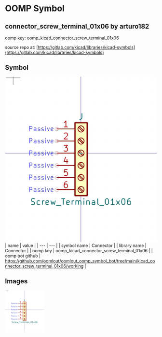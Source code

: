 # OOMP Symbol  
## connector_screw_terminal_01x06  by arturo182  
  
oomp key: oomp_kicad_connector_screw_terminal_01x06  
  
source repo at: [https://gitlab.com/kicad/libraries/kicad-symbols](https://gitlab.com/kicad/libraries/kicad-symbols)  
## Symbol  
  
[![working.png](working_600.png)](working.png)  
| name | value | 
| --- | --- | 
| symbol name | Connector | 
| library name | Connector | 
| oomp key | oomp_kicad_connector_screw_terminal_01x06 | 
| oomp bot github | https://github.com/oomlout/oomlout_oomp_symbol_bot/tree/main/kicad_connector_screw_terminal_01x06/working | 
## Images  
  
[![working.png](working_140.png)](working.png)  
